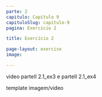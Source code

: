 ```yaml
---
parte: 2
capitulo: Capítulo 9
capituloSlug: capitulo-9
pagina: Exercício 2

title: Exercício 2

page-layout: exercise
image:

---
```


video parteII 2.1_ex3 e parteII 2.1_ex4

template imagem/video
